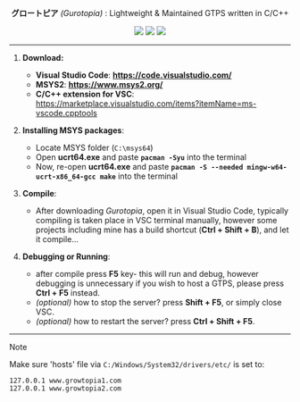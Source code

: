 <div align="center">

**グロートピア** *(Gurotopia)* : Lightweight & Maintained GTPS written in C/C++

[![](https://github.com/GT-api/GT.api/actions/workflows/make.yml/badge.svg?branch=main&event=push)](https://github.com/GT-api/GT.api/actions/workflows/make.yml)
[![](https://app.codacy.com/project/badge/Grade/fa8603d6ec2b4485b8e24817ef23ca21)](https://app.codacy.com/gh/gurotopia/gurotopia/dashboard?utm_source=gh&utm_medium=referral&utm_content=&utm_campaign=Badge_grade)
[![](https://dcbadge.limes.pink/api/server/zzWHgzaF7J?style=flat)](https://discord.gg/zzWHgzaF7J)

</div>

***
1. __Download:__
   - **Visual Studio Code**:  **https://code.visualstudio.com/**
   - **MSYS2**:  **https://www.msys2.org/**
   - **C/C++ extension for VSC**: https://marketplace.visualstudio.com/items?itemName=ms-vscode.cpptools

2. __Installing MSYS packages__:
   - Locate MSYS folder (`C:\msys64`)
   - Open **ucrt64.exe** and paste **`pacman -Syu`** into the terminal
   - Now, re-open **ucrt64.exe** and paste **`pacman -S --needed mingw-w64-ucrt-x86_64-gcc make`** into the terminal

3. __Compile__:
   - After downloading *Gurotopia*, open it in Visual Studio Code, typically compiling is taken place in VSC terminal manually, however some projects including mine has a build shortcut (**Ctrl + Shift + B**), and let it compile...

4. __Debugging or Running__:
   - after compile press **F5** key- this will run and debug, however debugging is unnecessary if you wish to host a GTPS, please press **Ctrl + F5** instead.
   - *(optional)* how to stop the server? press **Shift + F5**, or simply close VSC.
   - *(optional)* how to restart the server? press **Ctrl + Shift + F5**.
***

> [!NOTE]
> Make sure 'hosts' file via `C:/Windows/System32/drivers/etc/` is set to:
> ```
> 127.0.0.1 www.growtopia1.com
> 127.0.0.1 www.growtopia2.com
> ```
